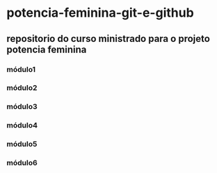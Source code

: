 # potencia-feminina-git-e-github

## repositorio do curso ministrado para o projeto potencia feminina


### módulo1
### módulo2
### módulo3
### módulo4
### módulo5
### módulo6
